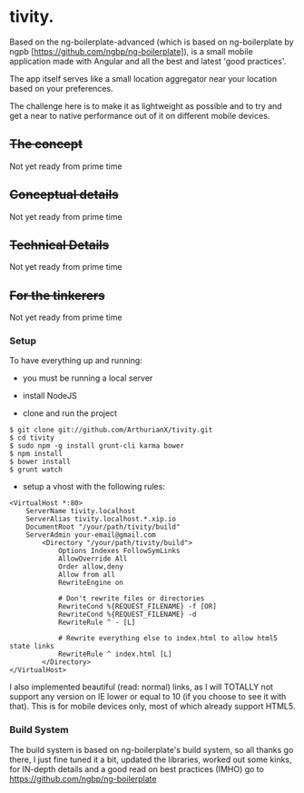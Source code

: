 # tivity.



Based on the ng-boilerplate-advanced (which is based on ng-boilerplate by ngpb [https://github.com/ngbp/ng-boilerplate]), is a small mobile application made with Angular and all the best and latest 'good practices'.

The app itself serves like a small location aggregator near your location based on your preferences.

The challenge here is to make it as lightweight as possible and to try and get a near to native performance out of it on different mobile devices.


## ~~The concept~~
Not yet ready from prime time

## ~~Conceptual details~~
Not yet ready from prime time

## ~~Technical Details~~
Not yet ready from prime time

## ~~For the tinkerers~~
Not yet ready from prime time

### Setup

To have everything up and running:

* you must be running a local server

* install NodeJS

* clone and run the project

```
$ git clone git://github.com/ArthurianX/tivity.git
$ cd tivity
$ sudo npm -g install grunt-cli karma bower
$ npm install
$ bower install
$ grunt watch
```
* setup a vhost with the following rules:

```
<VirtualHost *:80>
    ServerName tivity.localhost
    ServerAlias tivity.localhost.*.xip.io
    DocumentRoot "/your/path/tivity/build"
    ServerAdmin your-email@gmail.com
        <Directory "/your/path/tivity/build">
            Options Indexes FollowSymLinks
            AllowOverride All
            Order allow,deny
            Allow from all
            RewriteEngine on

            # Don't rewrite files or directories
            RewriteCond %{REQUEST_FILENAME} -f [OR]
            RewriteCond %{REQUEST_FILENAME} -d
            RewriteRule ^ - [L]

            # Rewrite everything else to index.html to allow html5 state links
            RewriteRule ^ index.html [L]
        </Directory>
</VirtualHost>
```
I also implemented beautiful (read: normal) links, as I will TOTALLY not support any version on IE lower or equal to 10 (if you choose to see it with that). This is for mobile devices only, most of which already support HTML5.




### Build System

The build system is based on ng-boilerplate's build system, so all thanks go there, I just fine tuned it a bit, updated the libraries, worked out some kinks, for IN-depth details and a good read on best practices (IMHO) go to https://github.com/ngbp/ng-boilerplate
